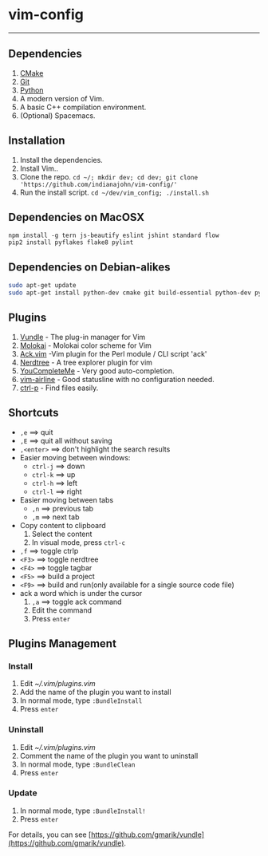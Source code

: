 # vim-config

---------------------

## Dependencies

  1. [CMake](http://cmake.org/)
  2. [Git](http://git-scm.com/)
  3. [Python](http://python.org/)
  4. A modern version of Vim.
  5. A basic C++ compilation environment.
  6. (Optional) Spacemacs.



## Installation

  1. Install the dependencies.
  2. Install Vim..
  3. Clone the repo. ```cd ~/; mkdir dev; cd dev; git clone 'https://github.com/indianajohn/vim-config/'```
  4. Run the install script. ```cd ~/dev/vim_config; ./install.sh```

## Dependencies on MacOSX
```
npm install -g tern js-beautify eslint jshint standard flow
pip2 install pyflakes flake8 pylint
```

## Dependencies on Debian-alikes
``` bash
sudo apt-get update
sudo apt-get install python-dev cmake git build-essential python-dev pyflakes vim
```

## Plugins

  1. [Vundle](https://github.com/gmarik/vundle) - The plug-in manager for Vim
  2. [Molokai](https://github.com/tomasr/molokai) - Molokai color scheme for Vim
  3. [Ack.vim](https://github.com/mileszs/ack.vim) -Vim plugin for the Perl module / CLI script 'ack'
  4. [Nerdtree](https://github.com/scrooloose/nerdtree) - A tree explorer plugin for vim
  5. [YouCompleteMe](https://github.com/Valloric/YouCompleteMe) - Very good auto-completion.
  6. [vim-airline](https://github.com/bling/vim-airline) - Good statusline with no configuration needed.
  7. [ctrl-p](https://github.com/kien/ctrlp.vim) - Find files easily.

## Shortcuts

  - `,e`  ==> quit
  - `,E`  ==> quit all without saving
  - `,<enter>`  ==> don't highlight the search results
  - Easier moving between windows:
    + `ctrl-j`  ==> down
    + `ctrl-k`  ==> up
    + `ctrl-h`  ==> left
    + `ctrl-l`  ==> right
  - Easier moving between tabs
    + `,n`  ==> previous tab
    + `,m`  ==> next tab
  - Copy content to clipboard
    1. Select the content
    2. In visual mode, press `ctrl-c`
  - `,f`  ==> toggle ctrlp
  - `<F3>`  ==> toggle nerdtree
  - `<F4>`  ==> toggle tagbar
  - `<F5>`  ==> build a project
  - `<F9>`  ==> build and run(only available for a single source code file)
  - ack a word which is under the cursor
    1. `,a` ==> toggle ack command
    2. Edit the command
    3. Press `enter`

## Plugins Management

### Install

  1. Edit *~/.vim/plugins.vim*
  2. Add the name of the plugin you want to install
  3. In normal mode, type `:BundleInstall`
  4. Press `enter`

### Uninstall

  1. Edit *~/.vim/plugins.vim*
  2. Comment the name of the plugin you want to uninstall
  3. In normal mode, type `:BundleClean`
  4. Press `enter`

### Update

  1. In normal mode, type `:BundleInstall!`
  2. Press `enter`

For details, you can see [https://github.com/gmarik/vundle](https://github.com/gmarik/vundle).
